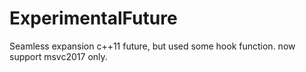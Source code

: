 # ExperimentalFuture
Seamless expansion c++11 future, but used some hook function. now support msvc2017 only.
